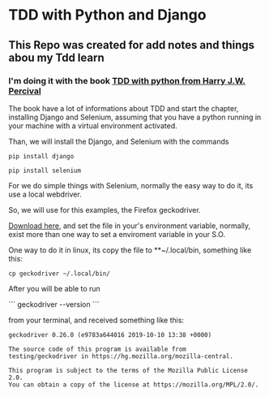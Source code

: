 # TDD with Python and Django

## This Repo was created for add notes and things abou my Tdd learn
### I'm doing it with the book [TDD with python from Harry J.W. Percival](https://www.oreilly.com/library/view/test-driven-development-with/9781449365141/)

The book have a lot of informations about TDD and start the chapter, installing Django and Selenium, assuming that you have a python running in your machine with a virtual environment activated.

Than, we will install the Django, and Selenium with the commands 

~~~
pip install django

pip install selenium 
~~~

For we do simple things with Selenium, normally the easy way to do it, its use a local webdriver. 

So, we will use for this examples, the Firefox geckodriver. 

[Download here](https://github.com/mozilla/geckodriver/releases/), and set the file in your's environment variable, normally, exist more than one way to set a enviroment variable in your S.O.

One way to do it in linux, its copy the file to **~/.local/bin, something like this:

~~~
cp geckodriver ~/.local/bin/
~~~

After you will be able to run


´´´ geckodriver --version ´´´


from your terminal, and received something like this: 
~~~
geckodriver 0.26.0 (e9783a644016 2019-10-10 13:38 +0000)

The source code of this program is available from
testing/geckodriver in https://hg.mozilla.org/mozilla-central.

This program is subject to the terms of the Mozilla Public License 2.0.
You can obtain a copy of the license at https://mozilla.org/MPL/2.0/.
~~~





